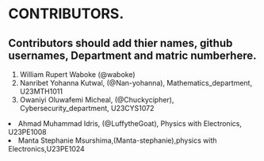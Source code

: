 # CONTRIBUTORS.
## Contributors should add thier names, github usernames, Department and matric numberhere.
<ol>
<li>William Rupert Waboke (@waboke)
<li>Nanribet Yohanna Kutwal, (@Nan-yohanna), Mathematics_department, U23MTH1011</li>
<li>Owaniyi Oluwafemi Micheal, (@Chuckycipher), Cybersecurity_department, U23CYS1072</li>
</ol>
<li>Ahmad Muhammad Idris, (@LuffytheGoat), Physics with Electronics, U23PE1008</li>
<li>Manta Stephanie Msurshima,(Manta-stephanie),physics with Electronics,U23PE1024</li>
